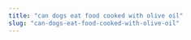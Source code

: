 ```yaml
---
title: "can dogs eat food cooked with olive oil"
slug: "can-dogs-eat-food-cooked-with-olive-oil"
---
```



